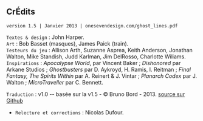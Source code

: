 ## CrÉdits

<p class="pull-right"><code>version 1.5 | Janvier 2013 | onesevendesign.com/ghost_lines.pdf</code></p>

`Textes & design` : John Harper.  
`Art` : Bob Basset (masques), James Paick (train).  
`Testeurs du jeu` : Allison Arth, Suzanne Asprea, Keith Anderson, Jonathan Walton,
Mike Standish, Judd Karlman, Jim DelRosso, Charlotte Wiliams.  
`Inspirations` : *Apocalypse World*, par Vincent Baker ; *Dishonored* par Arkane
Studios ; *Ghostbusters* par D. Aykroyd, H. Ramis, I. Reitman ; *Final Fantasy,
The Spirits Within* par A. Reinert & J. Vintar ; *Planarch Codex* par J. Walton ;
*MicroTraveller* par C. Bennett.

`Traduction` : v1.0 -- basée sur la v1.5 - &copy; Bruno Bord - 2013. [source sur Github](https://github.com/brunobord/ghostlines-fr)
- `Relecture et corrections` : Nicolas Dufour.

